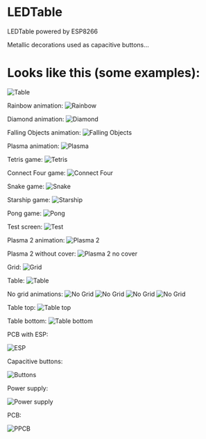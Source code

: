 # LEDTable
LEDTable powered by ESP8266

Metallic decorations used as capacitive buttons...

# Looks like this (some examples):
![Table](assets/01table.png)

Rainbow animation:
![Rainbow](assets/02rainbow.png)

Diamond animation:
![Diamond](assets/03diamond.png)

Falling Objects animation:
![Falling Objects](assets/05fallingobjects.png)

Plasma animation:
![Plasma](assets/06plasma.png)

Tetris game:
![Tetris](assets/07tetris.png)

Connect Four game:
![Connect Four](assets/08connectfour1.png)

Snake game:
![Snake](assets/10snake.png)

Starship game:
![Starship](assets/11starships.png)

Pong game:
![Pong](assets/12pong.png)

Test screen:
![Test](assets/13test.png)

Plasma 2 animation:
![Plasma 2](assets/14plasma2.png)

Plasma 2 without cover:
![Plasma 2 no cover](assets/15nocover.png)

Grid:
![Grid](assets/16grid.png)

Table:
![Table](assets/17table2.png)

No grid animations:
![No Grid](assets/18nogrid1.png)
![No Grid](assets/19nogrid2.png)
![No Grid](assets/20nogrid3.png)
![No Grid](assets/21nogrid4.png)

Table top:
![Table top](assets/25top.png)

Table bottom:
![Table bottom](assets/22bottom.png)

PCB with ESP:

![ESP](assets/23ESP8266.png)

Capacitive buttons:

![Buttons](assets/24buttons.png)

Power supply:

![Power supply](assets/26powersupply.png)

PCB:

![PPCB](PCB/LEDTable_PCB.png)
